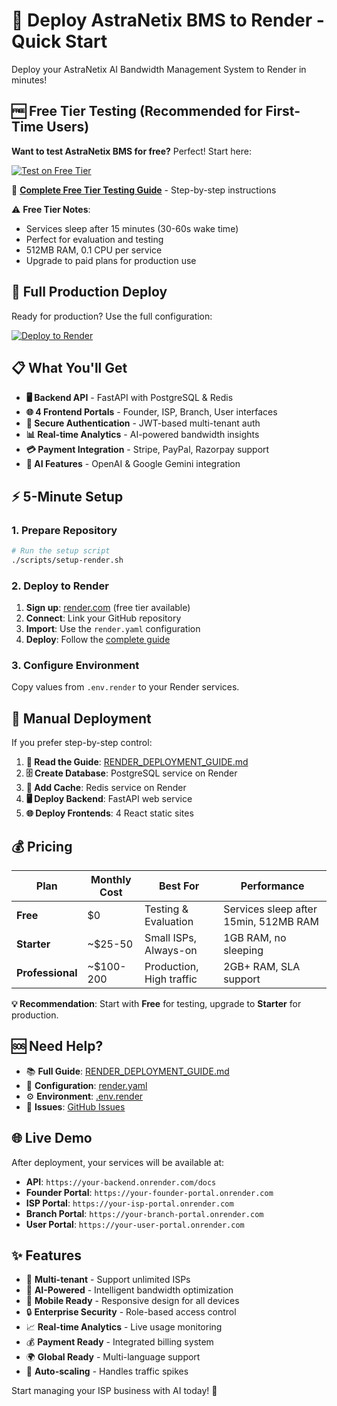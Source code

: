 # 🚀 Deploy AstraNetix BMS to Render - Quick Start

Deploy your AstraNetix AI Bandwidth Management System to Render in minutes!

## 🆓 Free Tier Testing (Recommended for First-Time Users)

**Want to test AstraNetix BMS for free?** Perfect! Start here:

[![Test on Free Tier](https://render.com/images/deploy-to-render-button.svg)](https://render.com/deploy?repo=https://github.com/sanjayjakhar33/AstraNetix-BMS&blueprint=render-free-tier.yaml)

📖 **[Complete Free Tier Testing Guide](RENDER_FREE_TIER_TESTING.md)** - Step-by-step instructions

⚠️ **Free Tier Notes**:
- Services sleep after 15 minutes (30-60s wake time)
- Perfect for evaluation and testing
- 512MB RAM, 0.1 CPU per service
- Upgrade to paid plans for production use

## 🎯 Full Production Deploy

Ready for production? Use the full configuration:

[![Deploy to Render](https://render.com/images/deploy-to-render-button.svg)](https://render.com/deploy?repo=https://github.com/sanjayjakhar33/AstraNetix-BMS)

## 📋 What You'll Get

- **🖥️ Backend API** - FastAPI with PostgreSQL & Redis
- **🌐 4 Frontend Portals** - Founder, ISP, Branch, User interfaces  
- **🔐 Secure Authentication** - JWT-based multi-tenant auth
- **📊 Real-time Analytics** - AI-powered bandwidth insights
- **💳 Payment Integration** - Stripe, PayPal, Razorpay support
- **🤖 AI Features** - OpenAI & Google Gemini integration

## ⚡ 5-Minute Setup

### 1. Prepare Repository
```bash
# Run the setup script
./scripts/setup-render.sh
```

### 2. Deploy to Render
1. **Sign up**: [render.com](https://render.com) (free tier available)
2. **Connect**: Link your GitHub repository  
3. **Import**: Use the `render.yaml` configuration
4. **Deploy**: Follow the [complete guide](RENDER_DEPLOYMENT_GUIDE.md)

### 3. Configure Environment
Copy values from `.env.render` to your Render services.

## 🔧 Manual Deployment

If you prefer step-by-step control:

1. **📖 Read the Guide**: [RENDER_DEPLOYMENT_GUIDE.md](RENDER_DEPLOYMENT_GUIDE.md)
2. **🗄️ Create Database**: PostgreSQL service on Render
3. **🔴 Add Cache**: Redis service on Render  
4. **🖥️ Deploy Backend**: FastAPI web service
5. **🌐 Deploy Frontends**: 4 React static sites

## 💰 Pricing

| Plan | Monthly Cost | Best For | Performance |
|------|-------------|----------|-------------|
| **Free** | $0 | Testing & Evaluation | Services sleep after 15min, 512MB RAM |
| **Starter** | ~$25-50 | Small ISPs, Always-on | 1GB RAM, no sleeping |
| **Professional** | ~$100-200 | Production, High traffic | 2GB+ RAM, SLA support |

**💡 Recommendation**: Start with **Free** for testing, upgrade to **Starter** for production.

## 🆘 Need Help?

- 📚 **Full Guide**: [RENDER_DEPLOYMENT_GUIDE.md](RENDER_DEPLOYMENT_GUIDE.md)
- 🔧 **Configuration**: [render.yaml](render.yaml)  
- ⚙️ **Environment**: [.env.render](.env.render)
- 🐛 **Issues**: [GitHub Issues](https://github.com/sanjayjakhar33/AstraNetix-BMS/issues)

## 🌐 Live Demo

After deployment, your services will be available at:

- **API**: `https://your-backend.onrender.com/docs`
- **Founder Portal**: `https://your-founder-portal.onrender.com`  
- **ISP Portal**: `https://your-isp-portal.onrender.com`
- **Branch Portal**: `https://your-branch-portal.onrender.com`
- **User Portal**: `https://your-user-portal.onrender.com`

## ✨ Features

- 🏢 **Multi-tenant** - Support unlimited ISPs
- 🤖 **AI-Powered** - Intelligent bandwidth optimization  
- 📱 **Mobile Ready** - Responsive design for all devices
- 🔒 **Enterprise Security** - Role-based access control
- 📈 **Real-time Analytics** - Live usage monitoring
- 💰 **Payment Ready** - Integrated billing system
- 🌍 **Global Ready** - Multi-language support
- 🔄 **Auto-scaling** - Handles traffic spikes

Start managing your ISP business with AI today! 🚀